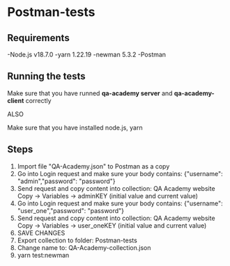 # Postman-tests
## Requirements

-Node.js v18.7.0
-yarn 1.22.19
-newman 5.3.2
-Postman
## Running the tests

Make sure that you have runned **qa-academy server** and **qa-academy-client** correctly

ALSO

Make sure that you have installed node.js, yarn

## Steps

1. Import file "QA-Academy.json" to Postman as a copy
2. Go into Login request and make sure your body contains: {"username": "admin","password": "password"}
3. Send request and copy content into collection: QA Academy website Copy -> Variables -> adminKEY (initial value and current value)
4. Go into Login request and make sure your body contains: {"username": "user_one","password": "password"}
5. Send request and copy content into collection: QA Academy website Copy -> Variables -> user_oneKEY (initial value and current value)
6. SAVE CHANGES
7. Export collection to folder: Postman-tests
8. Change name to: QA-Academy-collection.json
9. yarn test:newman

